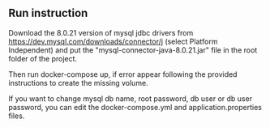 ## Run instruction

Download the 8.0.21 version of mysql jdbc drivers from https://dev.mysql.com/downloads/connector/j (select Platform Independent) and put the "mysql-connector-java-8.0.21.jar" file in the root folder of the project.

Then run docker-compose up, if error appear following the provided instructions to create the missing volume.

If you want to change mysql db name, root password, db user or db user password, you can edit the docker-compose.yml and application.properties files.
